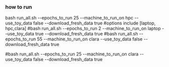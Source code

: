 ### how to run 


bash run_all.sh --epochs_to_run 25 --machine_to_run_on hpc --use_toy_data false --download_fresh_data true #options include [laptop, hpc,clara]
#bash run_all.sh --epochs_to_run 2 --machine_to_run_on laptop --use_toy_data true --download_fresh_data true
#bash run_all.sh --epochs_to_run 55 --machine_to_run_on clara --use_toy_data false --download_fresh_data true

#bash run_all.sh --epochs_to_run 25 --machine_to_run_on clara --use_toy_data false --download_fresh_data true